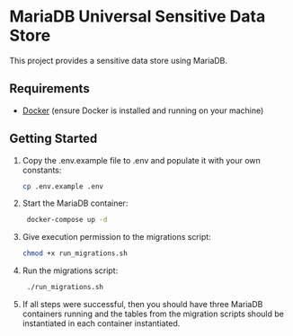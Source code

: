 # MariaDB Universal Sensitive Data Store

This project provides a sensitive data store using MariaDB.

## Requirements

- [Docker](https://www.docker.com/) (ensure Docker is installed and running on your machine)

## Getting Started

1. Copy the .env.example file to .env and populate it with your own constants:
   ```bash 
   cp .env.example .env

2. Start the MariaDB container:
   ```bash
    docker-compose up -d

3. Give execution permission to the migrations script:
   ```bash
   chmod +x run_migrations.sh

4. Run the migrations script:
   ```bash
    ./run_migrations.sh

5. If all steps were successful, then you should have three MariaDB containers running and the tables from the
   migration scripts should be instantiated in each container instantiated.